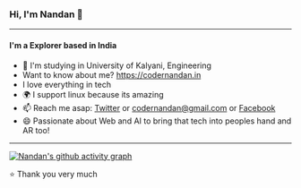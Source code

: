 ### Hi, I'm Nandan 👋
---

#### I'm a Explorer based in India
- 🏢 I'm  studying in University of Kalyani, Engineering
- Want to know about me? https://codernandan.in
- I love everything in tech
- 🌍 I support linux because its amazing
- 📫 Reach me asap: <a href="https://twitter.com/coder_nandan/">Twitter</a> or codernandan@gmail.com or <a href="https://facebook.com/codernandan/">Facebook</a> 
- 😄 Passionate about Web and AI to bring that tech into peoples hand and AR too!


---



[![Nandan's github activity graph](https://github-readme-activity-graph.vercel.app/graph?username=nandanNM&bg_color=000000&color=ffffff&line=ffa047&point=1b03d3&area=true&hide_border=true)](https://github.com/ashutosh00710/github-readme-activity-graph)

⭐️ Thank you very much
